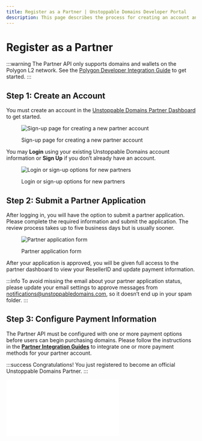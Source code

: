 ```yaml
---
title: Register as a Partner | Unstoppable Domains Developer Portal
description: This page describes the process for creating an account and applying to become an authorized partner for Unstoppable Domains.
---
```


# Register as a Partner

:::warning
The Partner API only supports domains and wallets on the Polygon L2 network. See the [Polygon Developer Integration Guide](/polygon/polygon-migration-guide.md) to get started.
:::

## Step 1: Create an Account

You must create an account in the [Unstoppable Domains Partner Dashboard](https://unstoppabledomains.com/resellers) to get started.

<figure>

![Sign-up page for creating a new partner account](/images/0.png '#width=80%;')

<figcaption>Sign-up page for creating a new partner account</figcaption>
</figure>

You may **Login** using your existing Unstoppable Domains account information or **Sign Up** if you don’t already have an account.

<figure>

![Login or sign-up options for new partners](/images/1.png '#width=60%;')

<figcaption>Login or sign-up options for new partners</figcaption>
</figure>

## Step 2: Submit a Partner Application

After logging in, you will have the option to submit a partner application. Please complete the required information and submit the application. The review process takes up to five business days but is usually sooner.

<figure>

![Partner application form](/images/3.png '#width=80%;')

<figcaption>Partner application form</figcaption>
</figure>

After your application is approved, you will be given full access to the partner dashboard to view your ResellerID and update payment information.

:::info
To avoid missing the email about your partner application status, please update your email settings to approve messages from [notifications@unstoppabledomains.com](mailto:notifications@unstoppabledomains.com), so it doesn’t end up in your spam folder.
:::

## Step 3: Configure Payment Information

The Partner API must be configured with one or more payment options before users can begin purchasing domains. Please follow the instructions in the **[Partner Integration Guides](integration-paths.md)** to integrate one or more payment methods for your partner account.

:::success Congratulations!
You just registered to become an official Unstoppable Domains Partner.
:::

<embed src="/snippets/_partner-survey-embed.md" />
